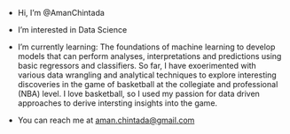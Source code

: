 - Hi, I’m @AmanChintada
- I’m interested in Data Science

- I’m currently learning:
The foundations of machine learning to develop models that can perform analyses, interpretations and predictions using basic regressors and classifiers. So far, I have exoerimented with various data wrangling and analytical techniques to explore interesting discoveries in the game of basketball at the collegiate and professional (NBA) level. I love basketball, so I used my passion for data driven approaches to derive intersting insights into the game.

- You can reach me at aman.chintada@gmail.com

<!---
AmanChintada/AmanChintada is a ✨ special ✨ repository because its `README.md` (this file) appears on your GitHub profile.
You can click the Preview link to take a look at your changes.
--->
